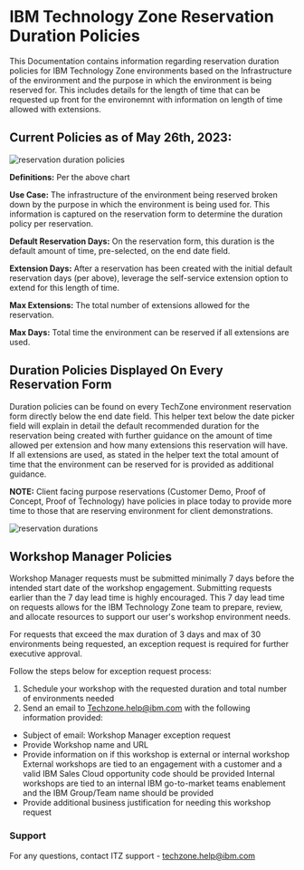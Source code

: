 # IBM Technology Zone Reservation Duration Policies

This Documentation contains information regarding reservation duration policies for IBM Technology Zone environments based on the Infrastructure of the environment and the purpose in which the environment is being reserved for. This includes details for the length of time that can be requested up front for the environemnt with information on length of time allowed with extensions. 

## Current Policies as of May 26th, 2023:

![reservation duration policies](https://github.com/IBM/itz-support-public/blob/main/IBM-Technology-Zone/IBM-Technology-Zone-Runbooks/Images/resdurpolicynew.png)

**Definitions:** Per the above chart

**Use Case:** The infrastructure of the environment being reserved broken down by the purpose in which the environment is being used for. This information is captured on the reservation form to determine the duration policy per reservation. 

**Default Reservation Days:** On the reservation form, this duration is the default amount of time, pre-selected, on the end date field. 

**Extension Days:** After a reservation has been created with the initial default reservation days (per above), leverage the self-service extension option to extend for this length of time. 

**Max Extensions:** The total number of extensions allowed for the reservation. 

**Max Days:** Total time the environment can be reserved if all extensions are used.


## Duration Policies Displayed On Every Reservation Form

Duration policies can be found on every TechZone environment reservation form directly below the end date field. This helper text below the date picker field will explain in detail the default recommended duration for the reservation being created with further guidance on the amount of time allowed per extension and how many extensions this reservation will have. If all extensions are used, as stated in the helper text the total amount of time that the environment can be reserved for is provided as additional guidance.

**NOTE:** Client facing purpose reservations (Customer Demo, Proof of Concept, Proof of Technology) have policies in place today to provide more time to those that are reserving environment for client demonstrations.

![reservation durations](https://github.com/IBM/itz-support-public/blob/main/IBM-Technology-Zone/IBM-Technology-Zone-Runbooks/Images/reservationdurationUI.png)


## Workshop Manager Policies

Workshop Manager requests must be submitted minimally 7 days before the intended start date of the workshop engagement. Submitting requests earlier than the 7 day lead time is highly encouraged. This 7 day lead time on requests allows for the IBM Technology Zone team to prepare, review, and allocate resources to support our user's workshop environment needs.

For requests that exceed the max duration of 3 days and max of 30 environments being requested, an exception request is required for further executive approval. 

Follow the steps below for exception request process: 
1. Schedule your workshop with the requested duration and total number of environments needed
2. Send an email to Techzone.help@ibm.com with the following information provided: 
- Subject of email: Workshop Manager exception request
- Provide Workshop name and URL
- Provide information on if this workshop is external or internal workshop
External workshops are tied to an engagement with a customer and a valid IBM Sales Cloud opportunity code should be provided
Internal workshops are tied to an internal IBM go-to-market teams enablement and the IBM Group/Team name should be provided
- Provide additional business justification for needing this workshop request


### Support

For any questions, contact ITZ support - techzone.help@ibm.com
